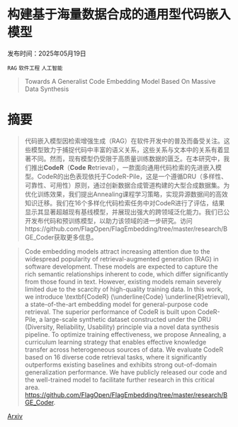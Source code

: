 # 构建基于海量数据合成的通用型代码嵌入模型

发布时间：2025年05月19日

`RAG` `软件工程` `人工智能`

> Towards A Generalist Code Embedding Model Based On Massive Data Synthesis

# 摘要

> 代码嵌入模型因检索增强生成（RAG）在软件开发中的普及而备受关注。这些模型致力于捕捉代码中丰富的语义关系，这些关系与文本中的关系有着显著不同。然而，现有模型仍受限于高质量训练数据的匮乏。在本研究中，我们推出**CodeR**（**Code** **R**etrieval），一款面向通用代码检索的先进嵌入模型。CodeR的出色表现依托于CodeR-Pile，这是一个遵循DRU（多样性、可靠性、可用性）原则，通过创新数据合成管道构建的大型合成数据集。为优化训练效果，我们提出Annealing课程学习策略，实现异源数据间的高效知识迁移。我们在16个多样化代码检索任务中对CodeR进行了评估，结果显示其显著超越现有基线模型，并展现出强大的跨领域泛化能力。我们已公开发布代码和预训练模型，以助力该领域的进一步研究。访问https://github.com/FlagOpen/FlagEmbedding/tree/master/research/BGE_Coder获取更多信息。

> Code embedding models attract increasing attention due to the widespread popularity of retrieval-augmented generation (RAG) in software development. These models are expected to capture the rich semantic relationships inherent to code, which differ significantly from those found in text. However, existing models remain severely limited due to the scarcity of high-quality training data. In this work, we introduce \textbf{CodeR} (\underline{Code} \underline{R}etrieval), a state-of-the-art embedding model for general-purpose code retrieval. The superior performance of CodeR is built upon CodeR-Pile, a large-scale synthetic dataset constructed under the DRU (Diversity, Reliability, Usability) principle via a novel data synthesis pipeline. To optimize training effectiveness, we propose Annealing, a curriculum learning strategy that enables effective knowledge transfer across heterogeneous sources of data. We evaluate CodeR based on 16 diverse code retrieval tasks, where it significantly outperforms existing baselines and exhibits strong out-of-domain generalization performance. We have publicly released our code and the well-trained model to facilitate further research in this critical area. https://github.com/FlagOpen/FlagEmbedding/tree/master/research/BGE_Coder.

[Arxiv](https://arxiv.org/abs/2505.12697)